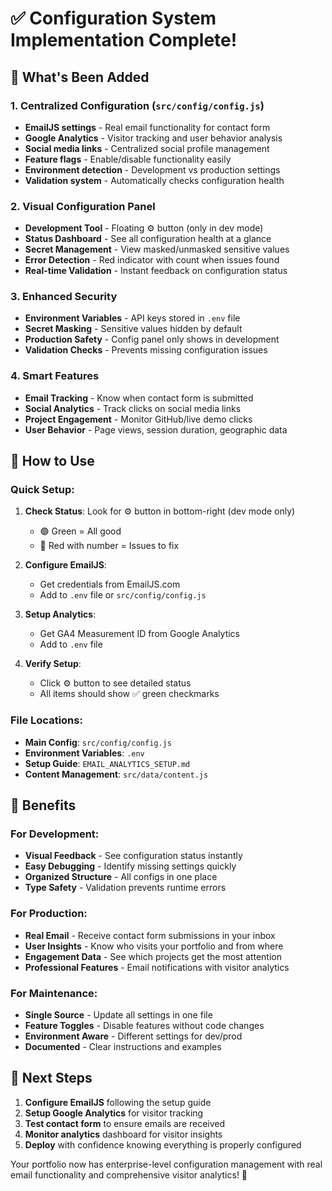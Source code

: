 # ✅ Configuration System Implementation Complete!

## 🎉 What's Been Added

### 1. **Centralized Configuration** (`src/config/config.js`)

- **EmailJS settings** - Real email functionality for contact form
- **Google Analytics** - Visitor tracking and user behavior analysis
- **Social media links** - Centralized social profile management
- **Feature flags** - Enable/disable functionality easily
- **Environment detection** - Development vs production settings
- **Validation system** - Automatically checks configuration health

### 2. **Visual Configuration Panel**

- **Development Tool** - Floating ⚙️ button (only in dev mode)
- **Status Dashboard** - See all configuration health at a glance
- **Secret Management** - View masked/unmasked sensitive values
- **Error Detection** - Red indicator with count when issues found
- **Real-time Validation** - Instant feedback on configuration status

### 3. **Enhanced Security**

- **Environment Variables** - API keys stored in `.env` file
- **Secret Masking** - Sensitive values hidden by default
- **Production Safety** - Config panel only shows in development
- **Validation Checks** - Prevents missing configuration issues

### 4. **Smart Features**

- **Email Tracking** - Know when contact form is submitted
- **Social Analytics** - Track clicks on social media links
- **Project Engagement** - Monitor GitHub/live demo clicks
- **User Behavior** - Page views, session duration, geographic data

## 🔧 How to Use

### Quick Setup:

1. **Check Status**: Look for ⚙️ button in bottom-right (dev mode only)

   - 🟢 Green = All good
   - 🔴 Red with number = Issues to fix

2. **Configure EmailJS**:

   - Get credentials from EmailJS.com
   - Add to `.env` file or `src/config/config.js`

3. **Setup Analytics**:

   - Get GA4 Measurement ID from Google Analytics
   - Add to `.env` file

4. **Verify Setup**:
   - Click ⚙️ button to see detailed status
   - All items should show ✅ green checkmarks

### File Locations:

- **Main Config**: `src/config/config.js`
- **Environment Variables**: `.env`
- **Setup Guide**: `EMAIL_ANALYTICS_SETUP.md`
- **Content Management**: `src/data/content.js`

## 🎯 Benefits

### For Development:

- **Visual Feedback** - See configuration status instantly
- **Easy Debugging** - Identify missing settings quickly
- **Organized Structure** - All configs in one place
- **Type Safety** - Validation prevents runtime errors

### For Production:

- **Real Email** - Receive contact form submissions in your inbox
- **User Insights** - Know who visits your portfolio and from where
- **Engagement Data** - See which projects get the most attention
- **Professional Features** - Email notifications with visitor analytics

### For Maintenance:

- **Single Source** - Update all settings in one file
- **Feature Toggles** - Disable features without code changes
- **Environment Aware** - Different settings for dev/prod
- **Documented** - Clear instructions and examples

## 🚀 Next Steps

1. **Configure EmailJS** following the setup guide
2. **Setup Google Analytics** for visitor tracking
3. **Test contact form** to ensure emails are received
4. **Monitor analytics** dashboard for visitor insights
5. **Deploy** with confidence knowing everything is properly configured

Your portfolio now has enterprise-level configuration management with real email functionality and comprehensive visitor analytics! 🎊
